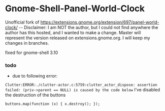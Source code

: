 Gnome-Shell-Panel-World-Clock
=============================

Unofficial fork of https://extensions.gnome.org/extension/697/panel-world-clock/ -- Disclaimer: I am NOT the author, but I could not find anywhere the author has this hosted, and I wanted to make a change. Master will represent the version released on extensions.gnome.org. I will keep my changes in branches.


fixed for gnome-shell 3.10

### todo
  * due to following error:
  
  ``
  Clutter:ERROR:./clutter-actor.c:5759:clutter_actor_dispose: assertion failed: (priv->parent == NULL)
  is caused by the code below
  ``
  I've disabled the destruction of the buttons
  
  ``
  buttons.map(function (x) {
    x.destroy();
  });
  ``
